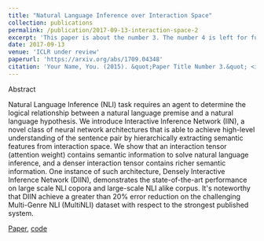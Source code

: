 ```yaml
---
title: "Natural Language Inference over Interaction Space"
collection: publications
permalink: /publication/2017-09-13-interaction-space-2
excerpt: 'This paper is about the number 3. The number 4 is left for future work.'
date: 2017-09-13
venue: 'ICLR under review'
paperurl: 'https://arxiv.org/abs/1709.04348'
citation: 'Your Name, You. (2015). &quot;Paper Title Number 3.&quot; <i>Journal 1</i>. 1(3).'
---
```


Abstract

Natural Language Inference (NLI) task requires an agent to determine the logical relationship between a natural language premise and a natural language hypothesis. We introduce Interactive Inference Network (IIN), a novel class of neural network architectures that is able to achieve high-level understanding of the sentence pair by hierarchically extracting semantic features from interaction space. We show that an interaction tensor (attention weight) contains semantic information to solve natural language inference, and a denser interaction tensor contains richer semantic information. One instance of such architecture, Densely Interactive Inference Network (DIIN), demonstrates the state-of-the-art performance on large scale NLI copora and large-scale NLI alike corpus. It's noteworthy that DIIN achieve a greater than 20% error reduction on the challenging Multi-Genre NLI (MultiNLI) dataset with respect to the strongest published system.

[Paper](https://arxiv.org/abs/1709.04348), [code](https://github.com/YichenGong/Densely-Interactive-Inference-Network)
